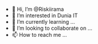 - 👋 Hi, I’m @Riskiirama
- 👀 I’m interested in Dunia IT
- 🌱 I’m currently learning ...
- 💞️ I’m looking to collaborate on ...
- 📫 How to reach me ...

<!---
Riski-gif/Riski-gif is a ✨ special ✨ repository because its `README.md` (this file) appears on your GitHub profile.
You can click the Preview link to take a look at your changes.
--->
